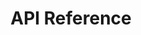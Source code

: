 ---
title: API Reference

language_tabs: # must be one of https://git.io/vQNgJ
  - csharp: C#
  - javascript: JavaScript
  - python: Python
  - http: HTTP  

toc_footers:
  - <a target="_blank" href="https://portal.blip.ai">Sign Up for Blip</a>
  - <a target="_blank" href="https://forum.blip.ai">Join our community</a>
  - <a target="_blank" href="https://github.com/takenet/blip-docs">Help to improve this docs</a>
  - <a target="_blank" href="https://form.asana.com/?k=AmVhQWF5fDXwa0e3VVwZoQ&d=15292640478948">Suggest an update</a>
  

includes:
  - en/introduction
  
  - en/concept
  - en/concepts2/addressing
  - en/concepts2/channels
  - en/concepts2/messages
  - en/concepts2/handle-messages
  - en/concepts2/notifications
  - en/concepts2/handle-notifications
  - en/concepts2/commands
  - en/concepts2/handle-commands
  - en/concepts2/payments
  - en/concepts2/throughput
  
  - en/authentication

  - en/getting-started
  - en/getting-started/builder/getting-started-builder
  - en/getting-started/csharp/getting-started-csharp
  - en/getting-started/js/getting-started-js
  - en/getting-started/python/getting-started-python
  - en/getting-started/http/getting-started-http
  - en/getting-started/postman-collection  

# Add a content type keeping the order

  - en/content-types
  - en/content-types/chatstate
  - en/content-types/collection
  - en/content-types/input
  - en/content-types/list
  - en/content-types/location/location
  - en/content-types/location/receive-location
  - en/content-types/location/send-location
  - en/content-types/media-link/media-link
  - en/content-types/media-link/audio
  - en/content-types/media-link/documents
  - en/content-types/media-link/gif
  - en/content-types/media-link/images
  - en/content-types/media-link/video
  - en/content-types/menu/menu
  - en/content-types/menu/quickreply
  - en/content-types/multimedia-menu
  - en/content-types/native
  # - en/content-types/payment-invoice
  # - en/content-types/payment-receipt
  - en/content-types/text
  - en/content-types/redirect  
  - en/content-types/resource
  - en/content-types/sensitive
  - en/content-types/web-link


# Add documents 

  - en/documents
  - en/documents/accessKey
  - en/documents/account
  - en/documents/accountContact
  - en/documents/accountKeyRequest
  - en/documents/agentProductivitySummary
  - en/documents/analysis
  - en/documents/analysisFeedback
  - en/documents/analysisRequest
  - en/documents/analysisResponse
  - en/documents/answer
  - en/documents/attendanceTimeSummary
  - en/documents/attendant
  - en/documents/attendantTeam
  - en/documents/attendantTicketsSummary
  - en/documents/billingRule
  - en/documents/capability
  - en/documents/chart
  - en/documents/comment
  - en/documents/configuration
  - en/documents/confusionMatrix
  - en/documents/contact
  - en/documents/customReply
  - en/documents/distributionList
  - en/documents/distributionListMessage
  - en/documents/distributionListNotification
  - en/documents/entity
  - en/documents/event
  - en/documents/eventTrack
  - en/documents/httpContentDocument
  - en/documents/identityPerDay
  - en/documents/identityPlan
  - en/documents/identitySubscription
  - en/documents/identityTotalPerDay
  - en/documents/identityWallet
  - en/documents/intention
  - en/documents/metricIndicators
  - en/documents/model
  - en/documents/modelSummary
  - en/documents/OAuthToken
  - en/documents/openTicketSummary
  - en/documents/paymentIntent
  - en/documents/paymentIntentConfirm
  - en/documents/paymentIntentConfirmOptions
  - en/documents/paymentMethod
  - en/documents/plan
  - en/documents/question
  - en/documents/report
  - en/documents/resource
  - en/documents/responseTime
  - en/documents/role
  - en/documents/rolePermission
  - en/documents/rule
  - en/documents/schedules
  - en/documents/serviceTimeSummary
  - en/documents/session
  - en/documents/subscription (plan)
  - en/documents/subscription (resource)
  - en/documents/subscriptionEvent
  - en/documents/subscriptionItem
  - en/documents/tagTicketsSummary
  - en/documents/team
  - en/documents/teamTicketsSummary
  - en/documents/tenant
  - en/documents/tenantInformation
  - en/documents/tenantUserInformation
  - en/documents/thread
  - en/documents/threadMessage
  - en/documents/ticket
  - en/documents/ticketsMetricsSummary
  - en/documents/ticketsSummary
  - en/documents/tunnels
  - en/documents/user
  - en/documents/userPermission
  - en/documents/usersRequest
  - en/documents/waitingTicketSummary
  - en/documents/wallet
  - en/documents/walletTransaction

# Add an extension keeping the order

  - en/extensions
  - en/extensions/analytics
  - en/extensions/artificial-intelligence
  - en/extensions/broadcast
  - en/extensions/bucket
  - en/extensions/blip-builder
  - en/extensions/chat-history
  - en/extensions/chatbot-profile
  - en/extensions/contacts
  - en/extensions/desk
  - en/extensions/media
  - en/extensions/portal
  - en/extensions/resources
  - en/extensions/scheduler
  - en/extensions/security
  - en/extensions/payments
  - en/extensions/tunnel
  - en/extensions/user-info
  - en/extensions/utils  

# Add an integration keeping the order

  - en/integrations
  - en/integrations/blip-chat
  - en/integrations/mailgun
  - en/integrations/messenger
  # - en/integrations/payment
  - en/integrations/skype
  - en/integrations/takeio
  - en/integrations/tangram
  - en/integrations/telegram
  - en/integrations/whatsapp

search: true
---